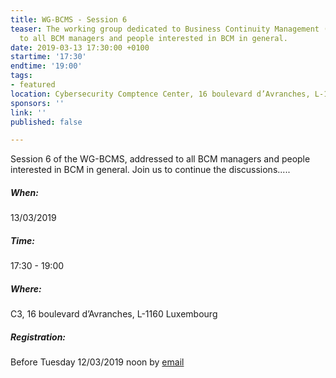 ```yaml
---
title: WG-BCMS - Session 6
teaser: The working group dedicated to Business Continuity Management (BCMS) is addressed
  to all BCM managers and people interested in BCM in general.
date: 2019-03-13 17:30:00 +0100
startime: '17:30'
endtime: '19:00'
tags:
- featured
location: Cybersecurity Comptence Center, 16 boulevard d’Avranches, L-1160 Luxembourg
sponsors: ''
link: ''
published: false

---
```

Session 6 of the WG-BCMS, addressed to all BCM managers and people interested in BCM in general. Join us to continue the discussions.....

##### When:

13/03/2019

##### Time:

17:30 - 19:00

##### Where:

C3, 16 boulevard d’Avranches, L-1160 Luxembourg

##### Registration:

Before Tuesday 12/03/2019 noon by [email]()